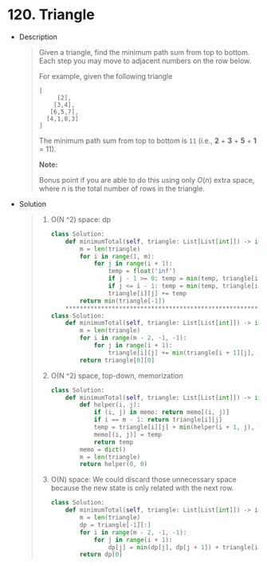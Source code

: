 # 120. Triangle

- Description

  > Given a triangle, find the minimum path sum from top to bottom. Each step you may move to adjacent numbers on the row below.
  >
  > For example, given the following triangle
  >
  > ```
  > [
  >      [2],
  >     [3,4],
  >    [6,5,7],
  >   [4,1,8,3]
  > ]
  > ```
  >
  > The minimum path sum from top to bottom is `11` (i.e., **2** + **3** + **5** + **1** = 11).
  >
  > **Note:**
  >
  > Bonus point if you are able to do this using only *O*(*n*) extra space, where *n* is the total number of rows in the triangle.

- Solution

  > 1. O(N ^2) space: dp
  >
  >    ```python
  >    class Solution:
  >        def minimumTotal(self, triangle: List[List[int]]) -> int:
  >            m = len(triangle)
  >            for i in range(1, m):
  >                for j in range(i + 1):
  >                    temp = float('inf')
  >                    if j - 1 >= 0: temp = min(temp, triangle[i - 1][j - 1])
  >                    if j <= i - 1: temp = min(temp, triangle[i - 1][j])
  >                    triangle[i][j] += temp
  >            return min(triangle[-1])
  >        *********************************************************************
  >    class Solution:
  >        def minimumTotal(self, triangle: List[List[int]]) -> int:
  >            m = len(triangle)
  >            for i in range(m - 2, -1, -1):
  >                for j in range(i + 1):
  >                    triangle[i][j] += min(triangle[i + 1][j], triangle[i + 1][j + 1])
  >            return triangle[0][0]
  >    ```
  >
  > 2. O(N ^2) space, top-down, memorization
  >
  >    ```python
  >    class Solution:
  >        def minimumTotal(self, triangle: List[List[int]]) -> int:
  >            def helper(i, j):
  >                if (i, j) in memo: return memo[(i, j)]
  >                if i == m - 1: return triangle[i][j]
  >                temp = triangle[i][j] + min(helper(i + 1, j), helper(i + 1, j + 1))
  >                memo[(i, j)] = temp
  >                return temp            
  >            memo = dict()
  >            m = len(triangle)
  >            return helper(0, 0)
  >    ```
  >
  > 3. O(N) space: We could discard those unnecessary space because the new state is only related with the next row. 
  >
  >    ```python
  >    class Solution:
  >        def minimumTotal(self, triangle: List[List[int]]) -> int:
  >            m = len(triangle)
  >            dp = triangle[-1][:]
  >            for i in range(m - 2, -1, -1):
  >                for j in range(i + 1):
  >                    dp[j] = min(dp[j], dp[j + 1]) + triangle[i][j]
  >            return dp[0]
  >    ```

  